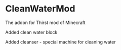 # CleanWaterMod
The addon for Thirst mod of Minecraft

Added clean water block

Added cleanser - special machine for cleaning water
